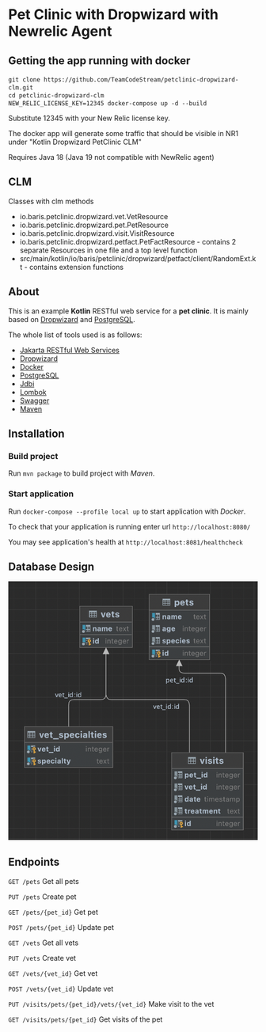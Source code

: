 # Pet Clinic with Dropwizard with Newrelic Agent

## Getting the app running with docker

```
git clone https://github.com/TeamCodeStream/petclinic-dropwizard-clm.git
cd petclinic-dropwizard-clm
NEW_RELIC_LICENSE_KEY=12345 docker-compose up -d --build
```

Substitute 12345 with your New Relic license key.

The docker app will generate some traffic that should be visible in NR1 under "Kotlin Dropwizard PetClinic CLM"

Requires Java 18 (Java 19 not compatible with NewRelic agent)

## CLM

Classes with clm methods

- io.baris.petclinic.dropwizard.vet.VetResource
- io.baris.petclinic.dropwizard.pet.PetResource
- io.baris.petclinic.dropwizard.visit.VisitResource
- io.baris.petclinic.dropwizard.petfact.PetFactResource - contains 2 separate Resources in one file 
  and a top level function
- src/main/kotlin/io/baris/petclinic/dropwizard/petfact/client/RandomExt.kt - contains extension functions

## About 

This is an example **Kotlin** RESTful web service for a **pet clinic**. 
It is mainly based on [Dropwizard](https://www.dropwizard.io) 
and [PostgreSQL](https://www.postgresql.org).  

The whole list of tools used is as follows:
* [Jakarta RESTful Web Services](https://en.wikipedia.org/wiki/Jakarta_RESTful_Web_Services)
* [Dropwizard](https://www.dropwizard.io)
* [Docker](https://www.docker.com)
* [PostgreSQL](https://www.postgresql.org)
* [Jdbi](https://jdbi.org)
* [Lombok](https://projectlombok.org)
* [Swagger](https://swagger.io)
* [Maven](https://maven.apache.org)

## Installation

### Build project

Run `mvn package` to build project with _Maven_.


### Start application

Run `docker-compose --profile local up` to start application with _Docker_.

To check that your application is running enter url `http://localhost:8080/`

You may see application's health at `http://localhost:8081/healthcheck`

## Database Design

![](docs/design1.png)

## Endpoints

`GET /pets` Get all pets

`PUT /pets` Create pet

`GET /pets/{pet_id}` Get pet

`POST /pets/{pet_id}` Update pet

`GET /vets` Get all vets

`PUT /vets` Create vet

`GET /vets/{vet_id}` Get vet

`POST /vets/{vet_id}` Update vet

`PUT /visits/pets/{pet_id}/vets/{vet_id}` Make visit to the vet

`GET /visits/pets/{pet_id}` Get visits of the pet
